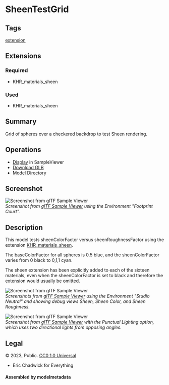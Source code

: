 # SheenTestGrid

## Tags

[extension](../Models-extension.md)

## Extensions

### Required

* KHR_materials_sheen

### Used

* KHR_materials_sheen

## Summary

Grid of spheres over a checkered backdrop to test Sheen rendering.

## Operations

* [Display](https://github.khronos.org/glTF-Sample-Viewer-Release/?model=https://raw.GithubUserContent.com/KhronosGroup/glTF-Sample-Assets/main/./Models/SheenTestGrid/glTF-Binary/SheenTestGrid.glb) in SampleViewer
* [Download GLB](https://raw.GithubUserContent.com/KhronosGroup/glTF-Sample-Assets/main/./Models/SheenTestGrid/glTF-Binary/SheenTestGrid.glb)
* [Model Directory](./)

## Screenshot

![Screenshot from glTF Sample Viewer](screenshot/screenshot_Large.jpg)
<br/>_Screenshot from [glTF Sample Viewer](https://github.khronos.org/glTF-Sample-Viewer-Release/) using the Environment "Footprint Court"._

## Description

This model tests sheenColorFactor versus sheenRoughnessFactor using the extension [KHR_materials_sheen](https://github.com/KhronosGroup/glTF/tree/main/extensions/2.0/Khronos/KHR_materials_sheen). 

The baseColorFactor for all spheres is 0.5 blue, and the sheenColorFactor varies from 0 black to 0,1,1 cyan. 

The sheen extension has been explicitly added to each of the sixteen materials, even when the sheenColorFactor is set to black and therefore the extension would usually be omitted.

![Screenshot from glTF Sample Viewer](screenshot/sheen-sheenColor-sheenRough.jpg)
<br/>_Screenshots from [glTF Sample Viewer](https://github.khronos.org/glTF-Sample-Viewer-Release/) using the Environment "Studio Neutral" and showing debug views Sheen, Sheen Color, and Sheen Roughness._

![Screenshot from glTF Sample Viewer](screenshot/screenshot_Punctual.jpg)
<br/>_Screenshot from [glTF Sample Viewer](https://github.khronos.org/glTF-Sample-Viewer-Release/) with the Punctual Lighting option, which uses two directional lights from opposing angles._

## Legal

&copy; 2023, Public. [CC0 1.0 Universal](https://creativecommons.org/publicdomain/zero/1.0/legalcode)

 - Eric Chadwick for Everything

#### Assembled by modelmetadata